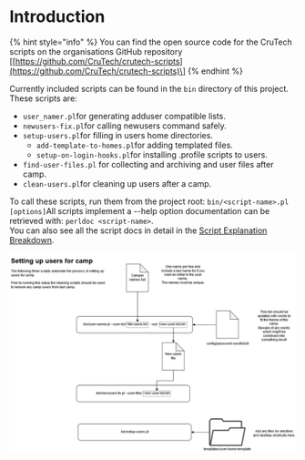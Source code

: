 # Introduction

{% hint style="info" %}
You can find the open source code for the CruTech scripts on the organisations GitHub repository \[[https://github.com/CruTech/crutech-scripts](https://github.com/CruTech/crutech-scripts)\]
{% endhint %}

Currently included scripts can be found in the `bin` directory of this project. These scripts are:

* `user_namer.pl`for generating adduser compatible lists.
* `newusers-fix.pl`for calling newusers command safely.
* `setup-users.pl`for filling in users home directories.
  * `add-template-to-homes.pl`for adding templated files.
  * `setup-on-login-hooks.pl`for installing .profile scripts to users.
* `find-user-files.pl` for collecting and archiving and user files after camp.
* `clean-users.pl`for cleaning up users after a camp.

To call these scripts, run them from the project root: `bin/<script-name>.pl [options]`All scripts implement a --help option documentation can be retrieved with: `perldoc <script-name>`.  
You can also see all the script docs in detail in the [Script Explanation Breakdown](scripts-breakdown.md).



![Setting up users for camp diagram.](../.gitbook/assets/64395584_193991108214913_6687142875894906880_n.png)

